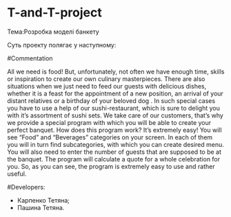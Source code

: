 # T-and-T-project

Тема:Розробка моделі банкету

Cуть проекту полягає у наступному:


#Сommentation

  All we need is  food! But, unfortunately, not often we have enough time, skills or inspiration to create our own culinary masterpieces. There are also situations when we just need to feed our guests with delicious dishes, whether  it is a feast for the appointment  of a new position, an arrival of your distant relatives or a birthday of your beloved dog . In such special cases you have to use a help of our sushi-restaurant, which is sure to delight you with it’s assortment of sushi sets.
  We take care of our customers, that’s why we provide a special program with which you will be able to create your perfect banquet.
  How does this program work? It’s extremely easy! You will see “Food” and “Beverages” categories on your screen. In each of them you will in turn find subcategories, with which you can create desired menu. You will also need to enter the number of guests that are supposed to be at the banquet. The program will calculate a quote for a whole celebration for you. So, as you can see, the program is extremely easy to use and rather useful.


#Developers:
* Карпенко Тетяна;
* Пашина Тетяна.
